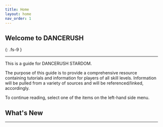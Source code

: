 ```yaml
---
title: Home
layout: home
nav_order: 1
---
```

## Welcome to DANCERUSH
{: .fs-9 }

---

This is a guide for DANCERUSH STARDOM.

The purpose of this guide is to provide a comprehensive resource containing tutorials and information for players of all skill levels. Information will be pulled from a variety of sources and will be referenced/linked, accordingly.

To continue reading, select one of the items on the left-hand side menu.

## What's New
---
